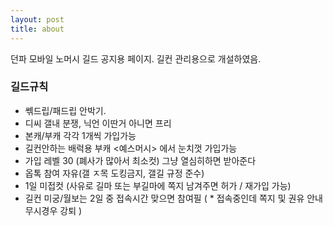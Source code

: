```yaml
---
layout: post
title: about
---
```

던파 모바일 노머시 길드 공지용 페이지. 길컨 관리용으로 개설하였음.

### 길드규칙
- 쎆드립/패드립 안박기.
- 디씨 갤내 분쟁, 닉언 이딴거 아니면 프리
- 본캐/부캐 각각 1개씩 가입가능
- 길컨안하는 배럭용 부캐 <예스머시> 에서 눈치껏 가입가능
- 가입 레벨 30 (폐사가 많아서 최소컷) 그냥 열심히하면 받아준다
- 옵톡 참여 자유(갤 ㅈ목 도킹금지, 갤길 규정 준수)
- 1일 미접컷 (사유로 길마 또는 부길마에 쪽지 남겨주면 허가 / 재가입 가능)
- 길컨 미궁/월보는 2일 중 접속시간 맞으면 참여필 ( * 접속중인데 쪽지 및 권유 안내 무시경우 강퇴 )
